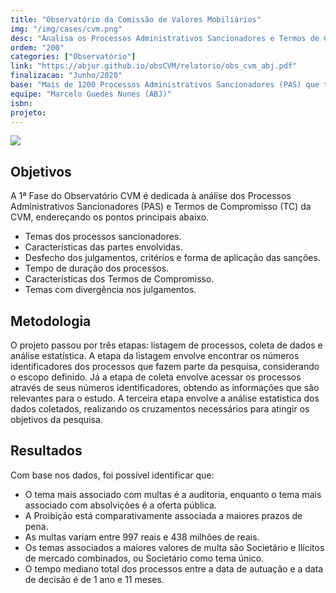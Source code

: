 ```yaml
---
title: "Observatório da Comissão de Valores Mobiliários"
img: "/img/cases/cvm.png"
desc: "Analisa os Processos Administrativos Sancionadores e Termos de Compromisso da CVM."
ordem: "200"
categories: ["Observatório"]
link: "https://abjur.github.io/obsCVM/relatorio/obs_cvm_abj.pdf"
finalizacao: "Junho/2020"
base: "Mais de 1200 Processos Administrativos Sancionadores (PAS) que tramitaram na Comissão de Valores Mobiliários."
equipe: "Marcelo Guedes Nunes (ABJ)"
isbn: 
projeto: 
---
```


![](/img/cases/cvm.png)

## Objetivos

A 1ª Fase do Observatório CVM é dedicada à análise dos Processos Administrativos Sancionadores (PAS) e Termos de Compromisso (TC) da CVM, endereçando os pontos principais abaixo.

- Temas dos processos sancionadores.
- Características das partes envolvidas.
- Desfecho dos julgamentos, critérios e forma de aplicação das sanções.
- Tempo de duração dos processos.
- Características dos Termos de Compromisso.
- Temas com divergência nos julgamentos.

## Metodologia

O projeto passou por três etapas: listagem de processos, coleta de dados e análise estatística. A etapa da listagem envolve encontrar os números identificadores dos processos que fazem parte da pesquisa, considerando o escopo definido. Já a etapa de coleta envolve acessar os processos através de seus números identificadores, obtendo as informações que são relevantes para o estudo. A terceira etapa envolve a análise estatística dos dados coletados, realizando os cruzamentos necessários para atingir os objetivos da pesquisa.

## Resultados

Com base nos dados, foi possível identificar que:

- O tema mais associado com multas é a auditoria, enquanto o tema mais associado com absolvições é a oferta pública.
- A Proibição está comparativamente associada a maiores prazos de pena.
- As multas variam entre 997 reais e 438 milhões de reais.
- Os temas associados a maiores valores de multa são Societário e Ilícitos de mercado combinados, ou Societário como tema único.
- O tempo mediano total dos processos entre a data de autuação e a data de decisão é de 1 ano e 11 meses.
